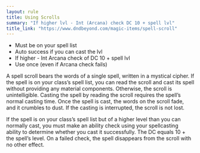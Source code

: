 ```yaml
---
layout: rule
title: Using Scrolls
summary: "If higher lvl - Int (Arcana) check DC 10 + spell lvl"
title_link: "https://www.dndbeyond.com/magic-items/spell-scroll"
---
```

* Must be on your spell list
* Auto success if you can cast the lvl
* If higher - Int Arcana check of DC 10 + spell lvl
* Use once (even if Arcana check fails)

A spell scroll bears the words of a single spell, written in a mystical cipher. If the spell is on your class’s spell list, you can read the scroll and cast its spell without providing any material components. Otherwise, the scroll is unintelligible. Casting the spell by reading the scroll requires the spell’s normal casting time. Once the spell is cast, the words on the scroll fade, and it crumbles to dust. If the casting is interrupted, the scroll is not lost.

If the spell is on your class’s spell list but of a higher level than you can normally cast, you must make an ability check using your spellcasting ability to determine whether you cast it successfully. The DC equals 10 + the spell’s level. On a failed check, the spell disappears from the scroll with no other effect.
